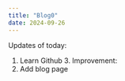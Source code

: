```yaml
---
title: "Blog0"
date: 2024-09-26
---
```



Updates of today:
1.  Learn Github 3.
Improvement:
2.  Add blog page
